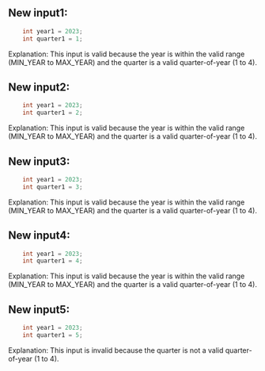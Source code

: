 ## New input1:
```java
    int year1 = 2023;
    int quarter1 = 1;
```
Explanation: This input is valid because the year is within the valid range (MIN_YEAR to MAX_YEAR) and the quarter is a valid quarter-of-year (1 to 4).

## New input2:
```java
    int year1 = 2023;
    int quarter1 = 2;
```
Explanation: This input is valid because the year is within the valid range (MIN_YEAR to MAX_YEAR) and the quarter is a valid quarter-of-year (1 to 4).

## New input3:
```java
    int year1 = 2023;
    int quarter1 = 3;
```
Explanation: This input is valid because the year is within the valid range (MIN_YEAR to MAX_YEAR) and the quarter is a valid quarter-of-year (1 to 4).

## New input4:
```java
    int year1 = 2023;
    int quarter1 = 4;
```
Explanation: This input is valid because the year is within the valid range (MIN_YEAR to MAX_YEAR) and the quarter is a valid quarter-of-year (1 to 4).

## New input5:
```java
    int year1 = 2023;
    int quarter1 = 5;
```
Explanation: This input is invalid because the quarter is not a valid quarter-of-year (1 to 4).
